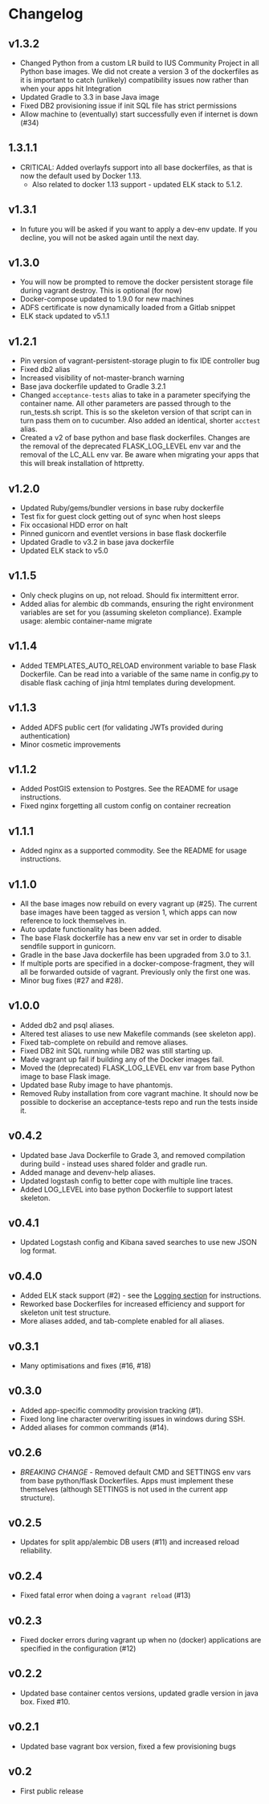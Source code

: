 # Changelog

## v1.3.2

* Changed Python from a custom LR build to IUS Community Project in all Python base images. We did not create a version 3 of the dockerfiles as it is important to catch (unlikely) compatibility issues now rather than when your apps hit Integration
* Updated Gradle to 3.3 in base Java image
* Fixed DB2 provisioning issue if init SQL file has strict permissions
* Allow machine to (eventually) start successfully even if internet is down (#34)

## 1.3.1.1

* CRITICAL: Added overlayfs support into all base dockerfiles, as that is now the default used by Docker 1.13.
  * Also related to docker 1.13 support - updated ELK stack to 5.1.2.

## v1.3.1

* In future you will be asked if you want to apply a dev-env update. If you decline, you will not be asked again until the next day.

## v1.3.0

* You will now be prompted to remove the docker persistent storage file during vagrant destroy. This is optional (for now)
* Docker-compose updated to 1.9.0 for new machines
* ADFS certificate is now dynamically loaded from a Gitlab snippet
* ELK stack updated to v5.1.1

## v1.2.1

* Pin version of vagrant-persistent-storage plugin to fix IDE controller bug
* Fixed db2 alias
* Increased visibility of not-master-branch warning
* Base java dockerfile updated to Gradle 3.2.1
* Changed `acceptance-tests` alias to take in a parameter specifying the container name. All other parameters are passed through to the run_tests.sh script. This is so the skeleton version of that script can in turn pass them on to cucumber. Also added an identical, shorter `acctest` alias.
* Created a v2 of base python and base flask dockerfiles. Changes are the removal of the deprecated FLASK_LOG_LEVEL env var and the removal of the LC_ALL env var. Be aware when migrating your apps that this will break installation of httpretty.

## v1.2.0

* Updated Ruby/gems/bundler versions in base ruby dockerfile
* Test fix for guest clock getting out of sync when host sleeps
* Fix occasional HDD error on halt
* Pinned gunicorn and eventlet versions in base flask dockerfile
* Updated Gradle to v3.2 in base java dockerfile
* Updated ELK stack to v5.0

## v1.1.5

* Only check plugins on up, not reload. Should fix intermittent error.
* Added alias for alembic db commands, ensuring the right environment variables are set for you (assuming skeleton compliance). Example usage: alembic container-name migrate

## v1.1.4

* Added TEMPLATES_AUTO_RELOAD environment variable to base Flask Dockerfile. Can be read into a variable of the same name in config.py to disable flask caching of jinja html templates during development.

## v1.1.3

* Added ADFS public cert (for validating JWTs provided during authentication)
* Minor cosmetic improvements

## v1.1.2

* Added PostGIS extension to Postgres. See the README for usage instructions.
* Fixed nginx forgetting all custom config on container recreation

## v1.1.1

* Added nginx as a supported commodity. See the README for usage instructions.

## v1.1.0

* All the base images now rebuild on every vagrant up (#25). The current base images have been tagged as version 1, which apps can now reference to lock themselves in.
* Auto update functionality has been added.
* The base Flask dockerfile has a new env var set in order to disable sendfile support in gunicorn.
* Gradle in the base Java dockerfile has been upgraded from 3.0 to 3.1.
* If multiple ports are specified in a docker-compose-fragment, they will all be forwarded outside of vagrant. Previously only the first one was.
* Minor bug fixes (#27 and #28).

## v1.0.0

* Added db2 and psql aliases.
* Altered test aliases to use new Makefile commands (see skeleton app).
* Fixed tab-complete on rebuild and remove aliases.
* Fixed DB2 init SQL running while DB2 was still starting up.
* Made vagrant up fail if building any of the Docker images fail.
* Moved the (deprecated) FLASK_LOG_LEVEL env var from base Python image to base Flask image.
* Updated base Ruby image to have phantomjs.
* Removed Ruby installation from core vagrant machine. It should now be possible to dockerise an acceptance-tests repo and run the tests inside it.

## v0.4.2

* Updated base Java Dockerfile to Grade 3, and removed compilation during build - instead uses shared folder and gradle run.
* Added manage and devenv-help aliases.
* Updated logstash config to better cope with multiple line traces.
* Added LOG_LEVEL into base python Dockerfile to support latest skeleton.

## v0.4.1

* Updated Logstash config and Kibana saved searches to use new JSON log format.

## v0.4.0

* Added ELK stack support (#2) - see the [Logging section](#logging) for instructions.
* Reworked base Dockerfiles for increased efficiency and support for skeleton unit test structure.
* More aliases added, and tab-complete enabled for all aliases.

## v0.3.1

* Many optimisations and fixes (#16, #18)

## v0.3.0

* Added app-specific commodity provision tracking (#1).
* Fixed long line character overwriting issues in windows during SSH.
* Added aliases for common commands (#14).

## v0.2.6

* *BREAKING CHANGE* - Removed default CMD and SETTINGS env vars from base python/flask Dockerfiles. Apps must implement these themselves (although SETTINGS is not used in the current app structure).

## v0.2.5

* Updates for split app/alembic DB users (#11) and increased reload reliability.

## v0.2.4

* Fixed fatal error when doing a `vagrant reload` (#13)

## v0.2.3

* Fixed docker errors during vagrant up when no (docker) applications are specified in the configuration (#12)

## v0.2.2

* Updated base container centos versions, updated gradle version in java box. Fixed #10.

## v0.2.1

* Updated base vagrant box version, fixed a few provisioning bugs

## v0.2

* First public release